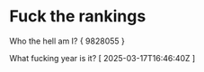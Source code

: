 # Fuck the rankings

Who the hell am I?
{ 9828055 }

What fucking year is it?
[ 2025-03-17T16:46:40Z ]
